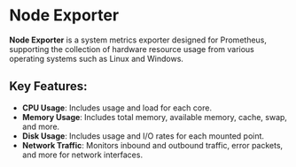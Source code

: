 # Node Exporter

**Node Exporter** is a system metrics exporter designed for Prometheus, supporting the collection of hardware resource usage from various operating systems such as Linux and Windows.

## Key Features:

- **CPU Usage**: Includes usage and load for each core.
- **Memory Usage**: Includes total memory, available memory, cache, swap, and more.
- **Disk Usage**: Includes usage and I/O rates for each mounted point.
- **Network Traffic**: Monitors inbound and outbound traffic, error packets, and more for network interfaces.

